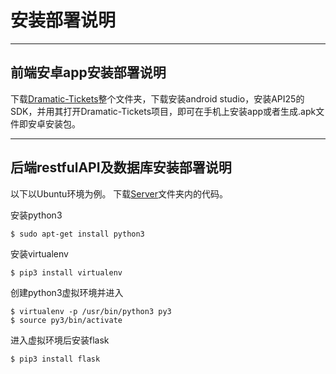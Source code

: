 # 安装部署说明
---
## 前端安卓app安装部署说明  
下载[Dramatic-Tickets](https://github.com/dramaticTickets/dramatic-tickets/tree/master/Dramatic-Tickets)整个文件夹，下载安装android studio，安装API25的SDK，并用其打开Dramatic-Tickets项目，即可在手机上安装app或者生成.apk文件即安卓安装包。

---
## 后端restfulAPI及数据库安装部署说明
以下以Ubuntu环境为例。
下载[Server](https://github.com/dramaticTickets/dramatic-tickets/tree/master/Server)文件夹内的代码。

安装python3
```
$ sudo apt-get install python3
```

安装virtualenv
```
$ pip3 install virtualenv
```

创建python3虚拟环境并进入
```
$ virtualenv -p /usr/bin/python3 py3
$ source py3/bin/activate
```

进入虚拟环境后安装flask
```
$ pip3 install flask
```
